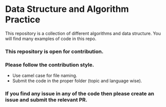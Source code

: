 # Data Structure and Algorithm Practice
This repository is a collection of different algorithms and data structure. You will find many examples of code in this repo.

### This repository is open for contribution.
### Please follow the contribution style.
- Use camel case for file naming.
- Submit the code in the proper folder (topic and language wise).

### If you find any issue in any of the code then please create an issue and submit the relevant PR.
